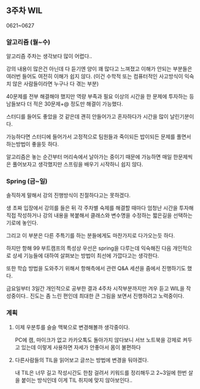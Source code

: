 <!-- 210627 항해99 WIL week 3 -->

<!-- WIL 3-->

## 3주차 WIL

0621~0627

### 알고리즘 (월~수)

알고리즘 주차는 생각보다 많이 어렵다.. 

강의 내용이 많은건 아닌데 다 듣기엔 양이 꽤 많다고 느껴졌고 이해가 안되는 부분들은 여러번 들어도 여전히 이해가 쉽지 않다. (이건 수학적 또는 컴퓨터적인 사고방식이 익숙치 않은 사람들이라면 누구나 다 겪는 부분)

40문제를 전부 해결해야 했지만 역량 부족과 필요 이상의 시간을 한 문제에 투자하는 등 남들보다 더 적은 30문제+@ 정도만 해결이 가능했다.

스터디를 들어도 좋았을 것 같은데 괜히 안들어가고 혼자하다가 시간을 많이 날린기분이다.

가능하다면 스터디에 들어가서 고정적으로 팀원들과 죽이되든 밥이되든 문제를 풀면서 하는방법이 좋을듯 하다.

알고리즘은 놓는 순간부터 머리속에서 날아가는 중이기 때문에 가능하면 매일 한문제씩은 풀어보자고 생각했지만 스프링을 배우기 시작하니 쉽지 않다.

### Spring (금~일)

솔직하게 말해서 강의 진행방식이 친절하다고는 못하겠다. 

생 초짜 입장에서 강의를 들은 뒤 각 주차별 숙제를 해결할 때마다 엄청난 시간을 투자해 직접 작성하거나 강의 내용을 복붙해서 클래스와 변수명을 수정하는 짧은길을 선택하는 기로에 놓인다.

그리고 이 부분은 다른 주특기를 하는 분들에게도 마찬가지로 다가오는듯 하다.

하지만 항해 99 부트캠프의 특성상 우선은 spring을 다루는데 익숙해진 다음 개인적으로 상세 기능들에 대하여 살펴보는 방법이 최선에 가깝다고는 생각한다.

또한 학습 방법을 도와주기 위해서 항해측에서 관련 Q&A 세션을 줌에서 진행하기도 했다.

금요일부터 3일간 개인적으로 공부한 결과 4주차 시작부분까지만 겨우 듣고 WIL을 작성중이다.. 진도는 좀 느린 편인데 최대한 큰 그림을 보면서 진행하려고 노력중이다.

### 계획

1.  이제 우분투를 슬슬 맥북으로 변경해볼까 생각중이다.

    PC에 캠, 마이크가 없고 카카오톡도 돌아가지 않다보니 서브 노트북을 강제로 켜두고 있는데 이렇게 사용하면 자세가 안좋아서 몸이 불편하다

2.  다른사람들의 TIL을 읽어보고 글쓰는 방법에 변경을 둬야겠다.

    내 TIL은 너무 길고 작성시간도 한참 걸려서 키워드를 정리해두고 2~3일에 한번 살을 붙이는 방식인데 이게 TIL 취지에 맞지 않아보인다..
